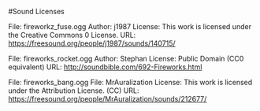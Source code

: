 #Sound Licenses

File: fireworkz_fuse.ogg
Author: j1987
License: This work is licensed under the Creative Commons 0 License.
URL: https://freesound.org/people/j1987/sounds/140715/

File: fireworks_rocket.ogg
Author: Stephan
License: Public Domain (CC0 equivalent)
URL: http://soundbible.com/692-Fireworks.html

File: fireworks_bang.ogg
File: MrAuralization
License: This work is licensed under the Attribution License. (CC)
URL: https://freesound.org/people/MrAuralization/sounds/212677/
